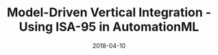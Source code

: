 ---
abstract: ''
authors:
- Bernhard Wally
date: '2018-04-10'
featured: false
links:
- name: Publik
  url: https://publik.tuwien.ac.at/showentry.php?ID=276168&lang=2
publication_types:
- '3'
publishDate: '2018-04-10'
specifics: null
title: Model-Driven Vertical Integration - Using ISA-95 in AutomationML
url_pdf: ''
---